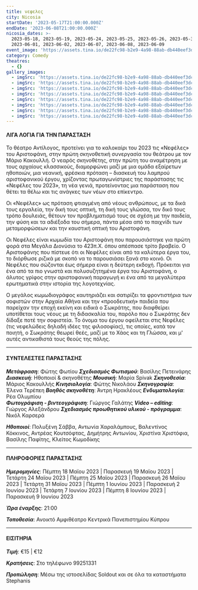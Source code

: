 ```yaml
---
title: νεφελες
city: Nicosia
startDate: '2023-05-17T21:00:00.000Z'
endDate: '2023-06-08T21:00:00.000Z'
nicosia_dates: >-
  2023-05-18, 2023-05-19, 2023-05-24, 2023-05-25, 2023-05-26, 2023-05-31,
  2023-06-01, 2023-06-02, 2023-06-07, 2023-06-08, 2023-06-09
event_image: 'https://assets.tina.io/de22fc98-b2e9-4a98-88ab-db440eef3dc1/Nefeles.jpg'
category: Comedy
theatres:
  - {}
gallery_images:
  - imgSrc: 'https://assets.tina.io/de22fc98-b2e9-4a98-88ab-db440eef3dc1/Nefeles_8.JPG'
  - imgSrc: 'https://assets.tina.io/de22fc98-b2e9-4a98-88ab-db440eef3dc1/Nefeles_7.JPG'
  - imgSrc: 'https://assets.tina.io/de22fc98-b2e9-4a98-88ab-db440eef3dc1/Nefeles_2.jpg'
  - imgSrc: 'https://assets.tina.io/de22fc98-b2e9-4a98-88ab-db440eef3dc1/Nefeles_3.jpg'
  - imgSrc: 'https://assets.tina.io/de22fc98-b2e9-4a98-88ab-db440eef3dc1/Nefeles_4.jpg'
  - imgSrc: 'https://assets.tina.io/de22fc98-b2e9-4a98-88ab-db440eef3dc1/Nefeles_5.jpg'
  - imgSrc: 'https://assets.tina.io/de22fc98-b2e9-4a98-88ab-db440eef3dc1/Nefeles_6.jpg'
  - imgSrc: 'https://assets.tina.io/de22fc98-b2e9-4a98-88ab-db440eef3dc1/Nefeles_1.jpg'
---
```


#### ΛΙΓΑ  ΛΟΓΙΑ ΓΙΑ ΤΗΝ ΠΑΡΑΣΤΑΣΗ

Το θέατρο Αντίλογος, προτείνει για το καλοκαίρι του 2023 τις «Νεφέλες» του Αριστοφάνη, στην πρώτη σκηνοθετική συνεργασία του θεάτρου με τον Μάριο Κακουλλή. Ο νεαρός σκηνοθέτης, στην πρώτη του αναμέτρηση με τους αρχαίους κλασσικούς, διαμορφώνει μαζί με μια ομάδα εξαίρετων ηθοποιών, μια νεανική, φρέσκια πρόταση – διασκευή του λαμπρού αριστοφανικού έργου, χρίζοντας πρωταγωνίστριες της παράστασης τις «Νεφέλες του 2023», τη νέα γενιά, προτείνοντας μια παράσταση που θέτει τα θέλω και τις ανάγκες των νέων στο επίκεντρο.

Οι «Νεφέλες» ως πρόταση φτιαγμένη από νέους ανθρώπους, με τα δικά τους εργαλεία, την δική τους οπτική, τη δική τους γλώσσα, τον δικό τους τρόπο δουλειάς, θέτουν τον προβληματισμό τους σε σχέση με την παιδεία, την φύση και τα αδιέξοδα του σήμερα, πάντα μέσα από το παιχνίδι των μεταμορφώσεων και την καυστική οπτική του Αριστοφάνη.

Οι Νεφέλες είναι κωμωδία του Αριστοφάνη που παρουσιάστηκε για πρώτη φορά στα Μεγάλα Διονύσια το 423π.Χ. όπου απέσπασε τρίτο βραβείο. Ο Αριστοφάνης που πίστευε ότι οι Νεφέλες είναι από τα καλύτερα έργα
του, το διόρθωσε ριζικά με σκοπό να το παρουσιάσει ξανά στο κοινό. Οι Νεφέλες που σώζονται έως
σήμερα είναι η δεύτερη εκδοχή. Πρόκειται για ένα από τα πιο γνωστά και πολυσυζητημένα έργα του
Αριστοφάνη, ο άλυτος γρίφος στην αριστοφανική παραγωγή κι ένα από τα μεγαλύτερα ερωτηματικά στην ιστορία
της λογοτεχνίας.

Ο μεγάλος κωμωδιογράφος καυτηριάζει και σατιρίζει τα φροντιστήρια των σοφιστών στην Αρχαία Αθήνα και την «προοδευτική» παιδεία που παρείχαν την εποχή εκείνη και ειδικά ο Σωκράτης, που διαφθείρει υποτίθεται τους νέους με τη διδασκαλία του, παρόλο που ο Σωκράτης δεν δίδαξε ποτέ την σοφιστεία. Το όνομα του έργου οφείλεται στις Νεφέλες (τις νεφελώδεις δηλαδή ιδέες της φιλοσοφίας), τις οποίες, κατά τον ποιητή, ο Σωκράτης θεωρεί θεές, μαζί με το Χάος και τη Γλώσσα, και μ' αυτές αντικαθιστά τους θεούς της πόλης.

***

#### ΣΥΝΤΕΛΕΣΤΕΣ ΠΑΡΑΣΤΑΣΗΣ

***Μετάφραση***: Φώτης Φωτίου
***Σχεδιασμός Φωτισμού***: Βασίλης Πετεινάρης
***Διασκευή***: Ηθοποιοί & σκηνοθέτης
***Μουσική***: Μαρία Spivak
***Σκηνοθεσία***: Μάριος Κακουλλής
***Κινησιολογία***: Φώτης Νικολάου
***Σκηνογραφία***: Έλενα Τερέπεη
***Βοηθός σκηνοθέτη***: Άντρη Ηρακλέους
***Ενδυματολογία***: Ρέα Ολυμπίου\
***Φωτογράφιση - βιντεογράφιση***: Γιώργος Γαλάτης
***Video – editing***: Γιώργος Αλεξάνδρου
***Σχεδιασμός προωθητικού υλικού - πρόγραμμα***: Νικόλ Καρσερά

***Ηθοποιοί***: Πολυξένη Σάββα, Αντωνία Χαραλάμπους, Βαλεντίνος Κόκκινος, Αντρέας Κουτσόφτας, Δημήτρης Αντωνίου, Χριστίνα Χριστόφια, Βασίλης Παφίτης, Κλείτος Κωμοδίκης

***

#### ΠΛΗΡΟΦΟΡΙΕΣ ΠΑΡΑΣΤΑΣΗΣ

***Ημερομηνίες***: Πέμπτη 18 Μαϊου 2023 | Παρασκευή 19 Μαϊου 2023 | Τετάρτη 24 Μαϊου 2023 | Πέμπτη 25 Μαϊου 2023 | Παρασκευή 26 Μαϊου 2023 | Τετάρτη 31 Μαϊου 2023 | Πέμπτη 1 Ιουνίου 2023 | Παρασκευή 2 Ιουνίου 2023 | Τετάρτη 7 Ιουνίου 2023 | Πέμπτη 8 Ιουνίου 2023 | Παρασκευή 9 Ιουνίου 2023

***Ώρα έναρξης***: 21:00

***Τοποθεσία***: Ανοικτό Αμφιθέατρο Κεντρικά Πανεπιστημίου Κύπρου

***

#### ΕΙΣΙΤΗΡΙΑ

***Τιμή***: €15 | €12

***Κρατήσεις***: Στο τηλέφωνο 99251331

***Προπώληση***: Μέσω της ιστοσελίδας Soldout και σε όλα τα καταστήματα Stephanis
